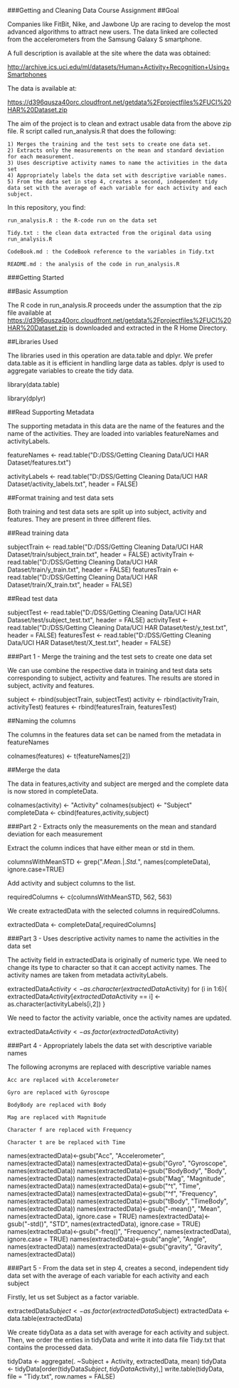 ###Getting and Cleaning Data Course Assignment
##Goal

Companies like FitBit, Nike, and Jawbone Up are racing to develop the most advanced algorithms to attract new users. The data linked are collected from the accelerometers from the Samsung Galaxy S smartphone.

A full description is available at the site where the data was obtained:

http://archive.ics.uci.edu/ml/datasets/Human+Activity+Recognition+Using+Smartphones

The data is available at:

https://d396qusza40orc.cloudfront.net/getdata%2Fprojectfiles%2FUCI%20HAR%20Dataset.zip

The aim of the project is to clean and extract usable data from the above zip file. R script called run_analysis.R that does the following:

    1) Merges the training and the test sets to create one data set.
    2) Extracts only the measurements on the mean and standard deviation for each measurement.
    3) Uses descriptive activity names to name the activities in the data set
    4) Appropriately labels the data set with descriptive variable names.
    5) From the data set in step 4, creates a second, independent tidy data set with the average of each variable for each activity and each subject.

In this repository, you find:

    run_analysis.R : the R-code run on the data set

    Tidy.txt : the clean data extracted from the original data using run_analysis.R

    CodeBook.md : the CodeBook reference to the variables in Tidy.txt

    README.md : the analysis of the code in run_analysis.R

    

###Getting Started

##Basic Assumption

The R code in run_analysis.R proceeds under the assumption that the zip file available at https://d396qusza40orc.cloudfront.net/getdata%2Fprojectfiles%2FUCI%20HAR%20Dataset.zip is downloaded and extracted in the R Home Directory.

##Libraries Used

The libraries used in this operation are data.table and dplyr. We prefer data.table as it is efficient in handling large data as tables. dplyr is used to aggregate variables to create the tidy data.

library(data.table)

library(dplyr)

##Read Supporting Metadata

The supporting metadata in this data are the name of the features and the name of the activities. They are loaded into variables featureNames and activityLabels.

featureNames <- read.table("D:/DSS/Getting Cleaning Data/UCI HAR Dataset/features.txt")

activityLabels <- read.table("D:/DSS/Getting Cleaning Data/UCI HAR Dataset/activity_labels.txt", header = FALSE)

##Format training and test data sets

Both training and test data sets are split up into subject, activity and features. They are present in three different files.

##Read training data

subjectTrain <- read.table("D:/DSS/Getting Cleaning Data/UCI HAR Dataset/train/subject_train.txt", header = FALSE)
activityTrain <- read.table("D:/DSS/Getting Cleaning Data/UCI HAR Dataset/train/y_train.txt", header = FALSE)
featuresTrain <- read.table("D:/DSS/Getting Cleaning Data/UCI HAR Dataset/train/X_train.txt", header = FALSE)

##Read test data

subjectTest <- read.table("D:/DSS/Getting Cleaning Data/UCI HAR Dataset/test/subject_test.txt", header = FALSE)
activityTest <- read.table("D:/DSS/Getting Cleaning Data/UCI HAR Dataset/test/y_test.txt", header = FALSE)
featuresTest <- read.table("D:/DSS/Getting Cleaning Data/UCI HAR Dataset/test/X_test.txt", header = FALSE)

###Part 1 - Merge the training and the test sets to create one data set

We can use combine the respective data in training and test data sets corresponding to subject, activity and features. The results are stored in subject, activity and features.

subject <- rbind(subjectTrain, subjectTest)
activity <- rbind(activityTrain, activityTest)
features <- rbind(featuresTrain, featuresTest)

##Naming the columns

The columns in the features data set can be named from the metadata in featureNames

colnames(features) <- t(featureNames[2])

##Merge the data

The data in features,activity and subject are merged and the complete data is now stored in completeData.

colnames(activity) <- "Activity"
colnames(subject) <- "Subject"
completeData <- cbind(features,activity,subject)

###Part 2 - Extracts only the measurements on the mean and standard deviation for each measurement

Extract the column indices that have either mean or std in them.

columnsWithMeanSTD <- grep(".*Mean.*|.*Std.*", names(completeData), ignore.case=TRUE)

Add activity and subject columns to the list. 

requiredColumns <- c(columnsWithMeanSTD, 562, 563)

We create extractedData with the selected columns in requiredColumns.

extractedData <- completeData[,requiredColumns]

###Part 3 - Uses descriptive activity names to name the activities in the data set

The activity field in extractedData is originally of numeric type. We need to change its type to character so that it can accept activity names. The activity names are taken from metadata activityLabels.

extractedData$Activity <- as.character(extractedData$Activity)
for (i in 1:6){
extractedData$Activity[extractedData$Activity == i] <- as.character(activityLabels[i,2])
}

We need to factor the activity variable, once the activity names are updated.

extractedData$Activity <- as.factor(extractedData$Activity)

###Part 4 - Appropriately labels the data set with descriptive variable names

The following acronyms are replaced with descriptive variable names

    Acc are replaced with Accelerometer

    Gyro are replaced with Gyroscope

    BodyBody are replaced with Body

    Mag are replaced with Magnitude

    Character f are replaced with Frequency

    Character t are be replaced with Time

names(extractedData)<-gsub("Acc", "Accelerometer", names(extractedData))
names(extractedData)<-gsub("Gyro", "Gyroscope", names(extractedData))
names(extractedData)<-gsub("BodyBody", "Body", names(extractedData))
names(extractedData)<-gsub("Mag", "Magnitude", names(extractedData))
names(extractedData)<-gsub("^t", "Time", names(extractedData))
names(extractedData)<-gsub("^f", "Frequency", names(extractedData))
names(extractedData)<-gsub("tBody", "TimeBody", names(extractedData))
names(extractedData)<-gsub("-mean()", "Mean", names(extractedData), ignore.case = TRUE)
names(extractedData)<-gsub("-std()", "STD", names(extractedData), ignore.case = TRUE)
names(extractedData)<-gsub("-freq()", "Frequency", names(extractedData), ignore.case = TRUE)
names(extractedData)<-gsub("angle", "Angle", names(extractedData))
names(extractedData)<-gsub("gravity", "Gravity", names(extractedData))

###Part 5 - From the data set in step 4, creates a second, independent tidy data set with the average of each variable for each activity and each subject

Firstly, let us set Subject as a factor variable.

extractedData$Subject <- as.factor(extractedData$Subject)
extractedData <- data.table(extractedData)

We create tidyData as a data set with average for each activity and subject. Then, we order the enties in tidyData and write it into data file Tidy.txt that contains the processed data.

tidyData <- aggregate(. ~Subject + Activity, extractedData, mean)
tidyData <- tidyData[order(tidyData$Subject,tidyData$Activity),]
write.table(tidyData, file = "Tidy.txt", row.names = FALSE)
